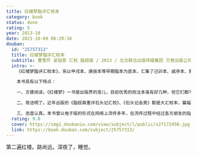 ```yaml
---
title: 红楼梦脂评汇校本
category: book
status: done
rating: 5
year: 2013-10
date: 2021-10-09 06:29:34
douban:
  id: "25757313"
  title: 红楼梦脂评汇校本
  subtitle: 曹雪芹 吴铭恩 汇校 脂砚斋 / 2013 / 北方联合出版传媒集团 万卷出版公司
  intro: >-
    《红楼梦脂评汇校本》，系以甲戌本、庚辰本等早期脂本为底本，汇集了己卯本、戚序本、蒙府本等其他脂批本的部分脂批，并参考、吸收若干新校点本及脂批辑本的校点成果整理而成。对前人意见有分歧的，略参己意而取舍，力求既不人云亦云，也不标新立异，整理成为一个方便阅读和检索的脂评红楼梦简明读本。

    本书具有以下特点：

    一、方便阅读。《红楼梦》一书是出版界的宠儿，目前优秀的校注本虽有好几种，但它们都不收脂评。比较好的一种带脂评的整理本是黄霖校本，已经绝版十余年。本书略同于黄校本（不同点是没有单一采用庚辰本作底本），既对现存脂本文字进行了整理，又对各脂本的批语全面汇集。手此一编即可了解现存各脂评抄本的精华。

    二、简洁明了。近年出版的《脂砚斋重评石头记汇校》、《石头记会真》都是大汇校本，篇幅巨大，对研究者自有很大参考价值，但对一般红楼梦爱好者并不适合。本书对各抄本异文采用择善写定，而不是罗列，并采用独特记号表示，力求简明。批语套红印刷，醒目美观。鉴于“择善”原则比较主观，我们非常重视继承、吸收前人的整理成果，决不标新立异，追求不可证伪的“原笔”。

    三、态度认真。本书曾以电子版的形式在网络上流传多年，在流传过程中经过各方朋友的指正，不断加工完善，已将文字错讹降到最低。现在印行的是一个比较成熟的本子，短期间内不需要频繁修改重版。
  rating: 9.8
  cover: https://img1.doubanio.com/view/subject/l/public/s27172450.jpg
  link: https://book.douban.com/subject/25757313/
---
```


第二遍红楼。路尚远。深夜了，睡觉。
